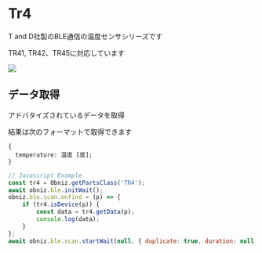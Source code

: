 # Tr4

T and D社製のBLE通信の温度センサシリーズです

TR41, TR42、TR45に対応しています

![](./image.jpg)

## データ取得
アドバタイズされているデータを取得


結果は次のフォーマットで取得できます
```
{
  temperature: 温度 [度];
}
```


```javascript
// Javascript Example
const tr4 = Obniz.getPartsClass('TR4');
await obniz.ble.initWait();
obniz.ble.scan.onfind = (p) => {
    if (tr4.isDevice(p)) {
        const data = tr4.getData(p);
        console.log(data);
    }
};
await obniz.ble.scan.startWait(null, { duplicate: true, duration: null });
```
